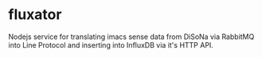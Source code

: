 # fluxator
Nodejs service for translating imacs sense data from DiSoNa via RabbitMQ into Line Protocol and inserting into InfluxDB via it's HTTP API.
